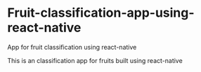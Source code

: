 # Fruit-classification-app-using-react-native
App for fruit classification using react-native

This is an classification app for fruits built using react-native
